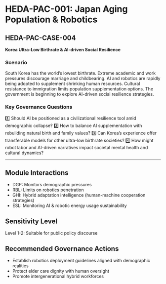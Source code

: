 # HEDA-PAC-001: Japan Aging Population & Robotics

## HEDA-PAC-CASE-004
**Korea Ultra-Low Birthrate & AI-driven Social Resilience**

### Scenario
South Korea has the world’s lowest birthrate.
Extreme academic and work pressures discourage marriage and childbearing.
AI and robotics are rapidly being adopted to supplement shrinking human resources.
Cultural resistance to immigration limits population supplementation options.
The government is beginning to explore AI-driven social resilience strategies.

### Key Governance Questions
1️⃣ Should AI be positioned as a civilizational resilience tool amid demographic collapse?
2️⃣ How to balance AI supplementation with rebuilding natural birth and family values?
3️⃣ Can Korea’s experience offer transferable models for other ultra-low birthrate societies?
4️⃣ How might robot labor and AI-driven narratives impact societal mental health and cultural dynamics?

---

## Module Interactions
- DGP: Monitors demographic pressures
- RBL: Limits on robotics penetration
- GHI: Hybrid adaptation intelligence (human-machine cooperation strategies)
- ESL: Monitoring AI & robotic energy usage sustainability

## Sensitivity Level
Level 1-2: Suitable for public policy discourse

## Recommended Governance Actions
- Establish robotics deployment guidelines aligned with demographic realities
- Protect elder care dignity with human oversight
- Promote intergenerational hybrid workforces

